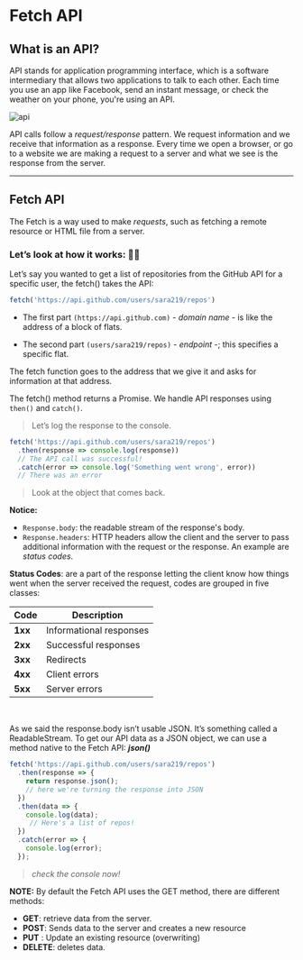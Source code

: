 # Fetch API



## What is an API?

API stands for application programming interface, which is a software intermediary that allows two applications to talk to each other. Each time you use an app like Facebook, send an instant message, or check the weather on your phone, you're using an API.

![api](https://www.aloi.io/wp-content/uploads/2019/09/api-visual.png)


API calls follow a *request/response* pattern. We request information and we receive that information as a response. Every time we open a browser, or go to a website we are making a request to a server and what we see is the response from the server.

<hr>

## Fetch API

The Fetch is a way used to make *requests*, such as fetching a remote resource or HTML file from a server.


### Let’s look at how it works: :technologist:


Let’s say you wanted to get a list of repositories from the GitHub API for a specific user, the fetch() takes the API:

```js
fetch('https://api.github.com/users/sara219/repos')
```

* The first part `(https://api.github.com)` - *domain name* - is like the address of a block of flats. 

* The second part `(users/sara219/repos)`  - *endpoint* -; this specifies a specific flat. 

The fetch function goes to the address that we give it and asks for information at that address.


The fetch() method returns a Promise. We handle API responses using `then()` and `catch()`. 

> Let’s log the response to the console.

```js
fetch('https://api.github.com/users/sara219/repos')
  .then(response => console.log(response)) 
  // The API call was successful!
  .catch(error => console.log('Something went wrong', error))
  // There was an error

```
> Look at the object that comes back. 

**Notice:**
* `Response.body`: the readable stream of the response's body.
* `Response.headers`: HTTP headers allow the client and the server to pass additional information with the request or the response. An example are *status codes*.

**Status Codes**: are a part of the response letting the client know how things went when the server received the request, codes are grouped in five classes:


| Code        | Description                       |
| ----------- | --------------------------------- |
| **1xx**     | Informational responses           |
| **2xx**     | Successful responses              |
| **3xx**     | Redirects                         |
| **4xx**     | Client errors                     |
| **5xx**     | Server errors                     |

<br/>

As we said the response.body isn’t usable JSON. It’s something called a ReadableStream. To get our API data as a JSON object, we can use a method native to the Fetch API: ***json()***

```js
fetch('https://api.github.com/users/sara219/repos')
  .then(response => {
    return response.json();
    // here we're turning the response into JSON
  })
  .then(data => {
    console.log(data);
     // Here's a list of repos!
  })
  .catch(error => {
    console.log(error);
  });
```
> *check the console now!*

**NOTE:** By default the Fetch API uses the GET method, there are different methods:

* **GET**: retrieve data from the server.
* **POST**: Sends data to the server and creates a new resource
* **PUT** : Update an existing resource (overwriting)
* **DELETE**: deletes data.

